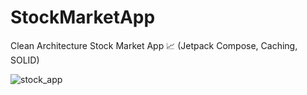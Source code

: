 # StockMarketApp
Clean Architecture Stock Market App 📈 (Jetpack Compose, Caching, SOLID)

![stock_app](https://user-images.githubusercontent.com/85354530/168283139-8774571d-b229-4249-a4e7-725a31335d7d.png)
